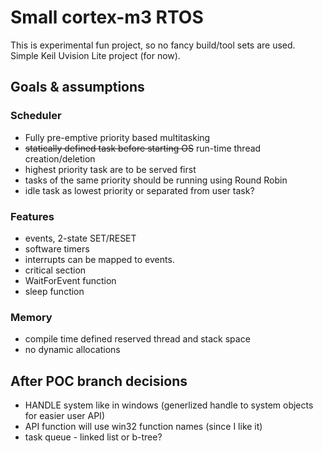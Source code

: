 # Small cortex-m3 RTOS

This is experimental fun project, so no fancy build/tool sets are used.
Simple Keil Uvision Lite project (for now).

## Goals & assumptions

### Scheduler
* Fully pre-emptive priority based multitasking
* ~~statically defined task before starting OS~~ run-time thread creation/deletion
* highest priority task are to be served first
* tasks of the same priority should be running using Round Robin
* idle task as lowest priority or separated from user task?

### Features
* events, 2-state SET/RESET
* software timers
* interrupts can be mapped to events.
* critical section
* WaitForEvent function
* sleep function

### Memory
* compile time defined reserved thread and stack space
* no dynamic allocations

## After POC branch decisions
* HANDLE system like in windows (generlized handle to system objects for easier user API)
* API function will use win32 function names (since I like it)
* task queue - linked list or b-tree?
